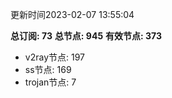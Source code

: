 更新时间2023-02-07 13:55:04

**总订阅: 73**
**总节点: 945**
**有效节点: 373**
- v2ray节点: 197
- ss节点: 169
- trojan节点: 7

